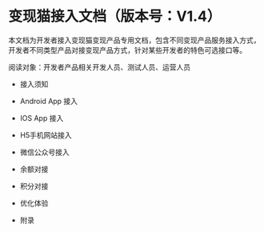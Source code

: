 # 变现猫接入文档（版本号：V1.4）

本文档为开发者接入变现猫变现产品专用文档，包含不同变现产品服务接入方式，开发者不同类型产品对接变现产品方式，针对某些开发者的特色可选接口等。

阅读对象：开发者产品相关开发人员、测试人员、运营人员

* 接入须知

* Android App 接入

* IOS App 接入

* H5手机网站接入

* 微信公众号接入

* 余额对接

* 积分对接

* 优化体验

* 附录



